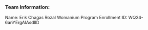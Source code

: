 ### Team Information:
Name: Erik Chagas Rozal
Womanium Program Enrollment ID: WQ24-6anYErgAIAsdlID

